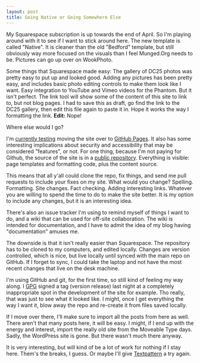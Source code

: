 ```yaml
---
layout: post
title: Going Native or Going Somewhere Else
---
```


My Squarespace subscription is up towards the end of April. So I'm playing around
with it to see if I want to stick around here. The new template is called "Native".
It is cleaner than the old "Bedford" template, but still obviously way more focused
on the visuals than I feel Munged.Org needs to be. Pictures can go up over on
WookPhoto.

Some things that Squarespace made easy: The gallery of DC25 photos
was pretty easy to put up and looked good. Adding any pictures has been pretty easy,
and includes basic photo editing controls to make them look like I want. Easy
integration to YouTube and Vimeo videos for the Phantom. But it isn't perfect.
The link tool will show some of the content of this site to link to, but not
blog pages. I had to save this as draft, go find the link to the DC25 gallery,
then edit this file again to paste it in. Hope it works the way I formatting
the link. **Edit:** Nope!

Where else would I go?

I'm [currently testing][] moving the site over to [GitHub Pages][]. It also has some
interesting implications about security and accessibility that may be considered
"features", or not. For one thing, because I'm not paying for Github,
the source of the site is in a [public repository][]. Everything is visible: page templates and
formatting code, plus the content source.

This means that all y'all could clone the repo, fix things, and send me pull
requests to include your fixes on my site. What would you change? Spelling.
Formatting. Site changes. Fact checking. Adding interesting links. Whatever
you are willing to spend the time to do to make the site better. It is my option
to include any changes, but it is an interesting idea.

There's also an issue tracker I'm using to remind myself of things I want to do,
and a wiki that can be used for off-site collaboration. The wiki is intended for
documentation, and I have to admit the idea of my blog having "documentation"
amuses me.

The downside is that it isn't really easier than Squarespace. The repository has
to be cloned to my computers, and edited locally. Changes are version controlled,
which is nice, but live locally until synced with the main repo on GitHub. If I
forget to sync, I could take the laptop and not have the most recent changes that
live on the desk machine.

I'm using GitHub and git, for the first time, so still kind of feeling my way
along. I [GPG][] signed a tag (version release)
last night at a completely inappropriate spot in the development of the site for
example. Tho really, that was just to see what it looked like. I might, once I get
everything the way I want it, blow away the repo and re-create it from files saved
locally.

If I move over there, I'll make sure to import all the posts from here as well.
There aren't that many posts here, it will be easy. I might, if I end up with the
energy and interest, import the really old site from the Moveable Type days.
Sadly, the WordPress site is gone. But there wasn't much there anyway.

It is very interesting, but will kind of be a lot of work for nothing if I
stay here. Them's the breaks, I guess. Or maybe I'll give [Textpattern][]
a try again.

[currently testing]:       http://wookdev.github.io/
[GitHub Pages]:            https://pages.github.com
[public repository]:       https://github.com/wookdev/wookdev.github.io
[GPG]:                     https://www.gnupg.org/
[Textpattern]:             http://textpattern.com/
